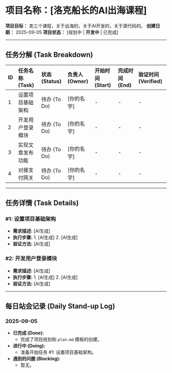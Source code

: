 # 项目名称：[洛克船长的AI出海课程]

**项目目标：** 卖三个课程，关于出海的，关于AI开发的，关于源代码的。
**创建日期：** 2025-09-05
**项目状态：** [规划中 | **开发中** | 已完成]

---

## 任务分解 (Task Breakdown)

| ID | 任务名称 (Task) | 状态 (Status) | 负责人 (Owner) | 开始时间 (Start) | 完成时间 (End) | 验证时间 (Verified) |
|:---|:---|:---|:---|:---|:---|:---|
| 1  | 设置项目基础架构 | 待办 (To Do) | [你的名字] | - | - | - |
| 2  | 开发用户登录模块 | 待办 (To Do) | [你的名字] | - | - | - |
| 3  | 实现文章发布功能 | 待办 (To Do) | [你的名字] | - | - | - |
| 4  | 对接支付网关 | 待办 (To Do) | [你的名字] | - | - | - |

---

## 任务详情 (Task Details)

### #1: 设置项目基础架构
- **需求描述:** [AI生成]
- **执行步骤:** 1. [AI生成]
  2. [AI生成]
- **验证方法:** [AI生成]

### #2: 开发用户登录模块
- **需求描述:** [AI生成]
- **执行步骤:** 1. [AI生成]
  2. [AI生成]
- **验证方法:** [AI生成]

---

## 每日站会记录 (Daily Stand-up Log)

### 2025-09-05
- **已完成 (Done):**
  - 完成了项目规划和 `plan.md` 模板的创建。
- **进行中 (Doing):**
  - 准备开始任务 #1: 设置项目基础架构。
- **遇到的问题 (Blocking):**
  - 暂无。